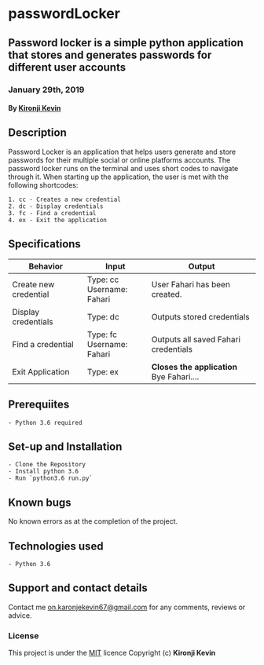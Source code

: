 # passwordLocker
## Password locker is a simple python application that stores and generates passwords for different user accounts
### January 29th, 2019
#### By **[Kironji Kevin](https://github.com/Fahari)**

## Description
Password Locker is an application that helps users generate and store passwords for their multiple social or online platforms accounts.
The password locker runs on the terminal and uses short codes to navigate through it.
When starting up the application, the user is met with the following shortcodes:

    1. cc - Creates a new credential
    2. dc - Display credentials
    3. fc - Find a credential
    4. ex - Exit the application

## Specifications
| Behavior            | Input                         | Output                        |
| ------------------- | ----------------------------- | ----------------------------- |
| Create new credential | Type: cc <br>Username: Fahari| User Fahari has been created. |
| Display credentials | Type: dc | Outputs stored credentials |
| Find a credential | Type: fc <br>Username: Fahari | Outputs all saved Fahari credentials  |
| Exit Application | Type: ex | **Closes the application** <br>Bye Fahari.... |

## Prerequiites
    - Python 3.6 required

## Set-up and Installation
    - Clone the Repository
    - Install python 3.6
    - Run `python3.6 run.py`

## Known bugs
No known errors as at the completion of the project.

## Technologies used
    - Python 3.6

## Support and contact details
Contact me on.karonjekevin67@gmail.com for any comments, reviews or advice.

### License
This project is under the [MIT](https://github.com/Fahari/passwordLocker/blob/master/LICENSE) licence
Copyright (c) **Kironji Kevin**
